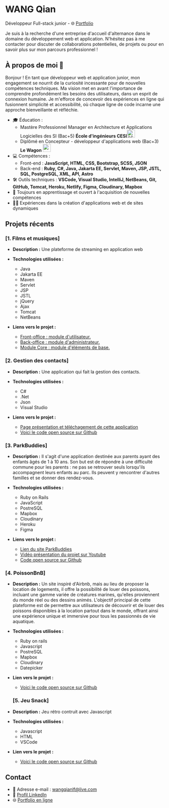 
# WANG Qian 
Développeur Full-stack junior - 🌐 <a href="https://www.wangqian.pro" target="_blank">Portfolio</a>

Je suis à la recherche d'une entreprise d'accueil d'alternance dans le domaine du développement web et application. N'hésitez pas à me contacter pour discuter de collaborations potentielles, de projets ou pour en savoir plus sur mon parcours professionnel !
## À propos de moi 👋

Bonjour ! En tant que développeur web et application junior, mon engagement se nourrit de la curiosité incessante pour de nouvelles compétences techniques.
Ma vision met en avant l'importance de comprendre profondément les besoins des utilisateurs, dans un esprit de connexion humaine.
Je m'efforce de concevoir des expériences en ligne qui fusionnent simplicité et accessibilité, où chaque ligne de code incarne une approche bienveillante et réfléchie.

- 🎓 Éducation :
  - Mastère Professionnel Manager en Architecture et
Applications Logicielles des SI (Bac+5) **École d'ingénieurs CESI**<img alt="CESI" src="https://upload.wikimedia.org/wikipedia/fr/e/ef/Logo_cesi_2022.png" width="25" height="25">
  - Diplômé en Concepteur - développeur d'applications web (Bac+3) **Le Wagon** <img alt="un wagon blanc sur un fond rouge" src="https://d26jy9fbi4q9wx.cloudfront.net/assets/logo-ae2beeecce25d711f577b08deb9adfc6c02b673ed106b8d6c3da0f1721d9da33.svg" width="25" height="25">
- 💻 Compétences :
  - Front-end : **JavaScript, HTML, CSS, Bootstrap, SCSS, JSON**
  - Back-end : **Ruby, C#, Java, Jakarta EE, Servlet, Maven, JSP, JSTL, SQL, PostgreSQL, XML, API, Astro**
- 🛠️ Outils techniques : **VSCode, Visual Studio, IntelliJ, NetBeans, Git, GitHub, Tomcat, Heroku, Netlify, Figma, Cloudinary, Mapbox**
- 🌱 Toujours en apprentissage et ouvert à l'acquisition de nouvelles compétences
- 👩‍💻 Expériences dans la création d'applications web et de sites dynamiques

## Projets récents

### [1. Films et musiques]

- **Description :** Une plateforme de streaming en application web
- **Technologies utilisées :**
  - Java
  - Jakarta EE
  - Maven
  - Servlet
  - JSP
  - JSTL
  - jQuery
  - Ajax
  - Tomcat
  - NetBeans

- **Liens vers le projet :**
  - <a href="https://github.com/Humanidealife/frontoffice" target="_blank">Front-office : module d'utilisateur.</a>
  - <a href="https://github.com/Humanidealife/backoffice" target="_blank">Back-office : module d'administrateur.</a>
  - <a href="https://github.com/Humanidealife/core" target="_blank">Module Core : module d'éléments de base.</a>

### [2. Gestion des contacts]

- **Description :** Une application qui fait la gestion des contacts.
- **Technologies utilisées :**
  - C#
  - .Net
  - Json
  - Visual Studio

- **Liens vers le projet :**
  - <a href="https://wangqian.pro/travail/gestiondescontacts/" target="_blank">Page présentation et téléchagement de cette application</a>
  - <a href="https://github.com/Humanidealife/Gestion_de_contacts" target="_blank">Voici le code open source sur Github</a>

### [3. ParkBuddies]

- **Description :**
  Il s'agit d'une application destinée aux parents ayant des enfants âgés de 1 à 10 ans. Son but est de répondre à une difficulté commune pour les parents : ne pas se retrouver seuls lorsqu'ils accompagnent leurs enfants au parc. Ils peuvent y rencontrer d'autres familles et se donner des rendez-vous.
- **Technologies utilisées :**
  - Ruby on Rails
  - JavaScript
  - PostreSQL
  - Mapbox
  - Cloudinary
  - Heroku
  - Figma

- **Liens vers le projet :**
  - <a href="https://parkbuddies-2e1117193c89.herokuapp.com/" target="_blank">Lien du site ParkBuddies</a>
  - <a href="https://www.youtube.com/watch?v=a4fF_FOOBnE&ab_channel=LeWagon" target="_blank">Vidéo présentation du projet sur Youtube</a>
  - <a href="https://github.com/Humanidealife/ParkBuddies" target="_blank">Code open source sur Github</a>


### [4. PoissonBnB]

- **Description :** Un site inspiré d'Airbnb, mais au lieu de proposer la location de logements, il offre la possibilité de louer des poissons, incluant une gamme variée de créatures marines, qu'elles proviennent du monde réel ou des dessins animés. L'objectif principal de cette plateforme est de permettre aux utilisateurs de découvrir et de louer des poissons disponibles à la location partout dans le monde, offrant ainsi une expérience unique et immersive pour tous les passionnés de vie aquatique.
- **Technologies utilisées :**
  - Ruby on rails
  - Javascript
  - PostreSQL
  - Mapbox
  - Cloudinary
  - Datepicker
- **Lien vers le projet :**
  - <a href="https://github.com/Humanidealife/goldfishes_app" target="_blank">Voici le code open source sur Github</a>

  ### [5. Jeu Snack]

- **Description :** Jeu rétro contruit avec Javascript
- **Technologies utilisées :**
  - Javascript
  - HTML
  - VSCode
- **Lien vers le projet :**
  - <a href="https://github.com/Humanidealife/snack-js" target="_blank">Voici le code open source sur Github</a>

## Contact

- 📧 Adresse e-mail : wangqianlf@live.com
- 💼 <a href="https://www.linkedin.com/in/wang-qian-" target="_blank">Profil LinkedIn</a>
- 🌐 <a href="https://www.wangqian.pro" target="_blank">Portfolio en ligne</a>








<!--
**Humanidealife/Humanidealife** is a ✨ _special_ ✨ repository because its `README.md` (this file) appears on your GitHub profile.

Here are some ideas to get you started:

- 🔭 I’m currently working on ...
- 🌱 I’m currently learning ...
- 👯 I’m looking to collaborate on ...
- 🤔 I’m looking for help with ...
- 💬 Ask me about ...
- 📫 How to reach me: ...
- 😄 Pronouns: ...
- ⚡ Fun fact: ...
-->
